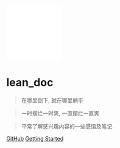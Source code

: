 ![logo](./logo.svg)

# lean_doc

> 在哪里倒下, 就在哪里躺平

> 一时摆烂一时爽, 一直摆烂一直爽

> 平常了解感兴趣内容的一些感悟及笔记. 

[GitHub](https://github.com/xiaoqinshou/learn_doc/)
[Getting Started](#nothing)
